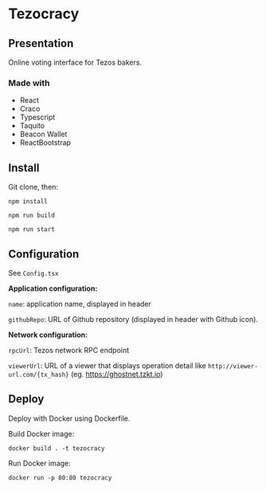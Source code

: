 # Tezocracy

## Presentation

Online voting interface for Tezos bakers.

### Made with

- React
- Craco
- Typescript
- Taquito
- Beacon Wallet
- ReactBootstrap

## Install

Git clone, then:

````
npm install
````

````
npm run build
````

```
npm run start
```

## Configuration

See `Config.tsx`

**Application configuration:**

`name`: application name, displayed in header

`githubRepo`: URL of Github repository (displayed in header with Github icon).


**Network configuration:**

`rpcUrl`: Tezos network RPC endpoint

`viewerUrl`: URL of a viewer that displays operation detail like `http://viewer-url.com/{tx_hash}` (eg. https://ghostnet.tzkt.io)

## Deploy

Deploy with Docker using Dockerfile.

Build Docker image:

```
docker build . -t tezocracy
```

Run Docker image:
```
docker run -p 80:80 tezocracy
```